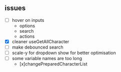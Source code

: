 ## issues
- [ ] hover on inputs
    - options
    - search
    - actions
- [x] cleaner useGetAllCharacter
- [ ] make debounced search
- [ ] scale-y for dropdown show for better optimisation
- [ ] some variable names are too long
    - [x]changePreparedCharacterList

